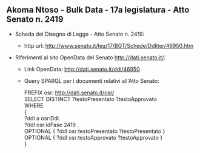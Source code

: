 ## Akoma Ntoso - Bulk Data - 17a legislatura - Atto Senato n. 2419 ##

* Scheda del Disegno di Legge - Atto Senato n. 2419:
	* http url: http://www.senato.it/leg/17/BGT/Schede/Ddliter/46950.htm

* Riferimenti al sito OpenData del Senato http://dati.senato.it/:
	* Link OpenData: http://dati.senato.it/ddl/46950
	* Query SPARQL per i documenti relativi all'Atto Senato:

        PREFIX osr: <http://dati.senato.it/osr/>  
		SELECT DISTINCT ?testoPresentato ?testoApprovato  
		WHERE  
		{  
		    ?ddl a osr:Ddl.  
		    ?ddl osr:idFase 2419 .  
		    OPTIONAL { ?ddl osr:testoPresentato ?testoPresentato }  
		    OPTIONAL { ?ddl osr:testoApprovato ?testoApprovato }  
		}
		